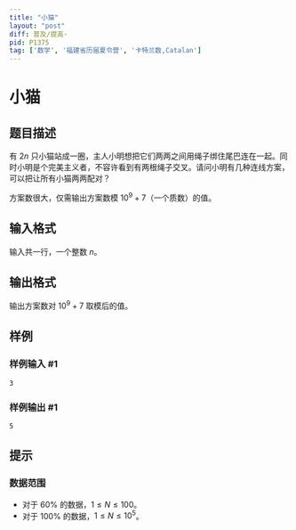 ```yaml
---
title: "小猫"
layout: "post"
diff: 普及/提高-
pid: P1375
tag: ['数学', '福建省历届夏令营', '卡特兰数,Catalan']
---
```

# 小猫
## 题目描述

有 $2n$ 只小猫站成一圈，主人小明想把它们两两之间用绳子绑住尾巴连在一起。同时小明是个完美主义者，不容许看到有两根绳子交叉。请问小明有几种连线方案，可以把让所有小猫两两配对？

方案数很大，仅需输出方案数模 $10^9+7$（一个质数）的值。



## 输入格式

输入共一行，一个整数 $n$。

## 输出格式

输出方案数对 $10^9+7$ 取模后的值。

## 样例

### 样例输入 #1
```
3
```
### 样例输出 #1
```
5
```
## 提示

### 数据范围

- 对于 $60\%$ 的数据，$1\le N \le 100$。
- 对于 $100\%$ 的数据，$1\le N \le 10^5$。
